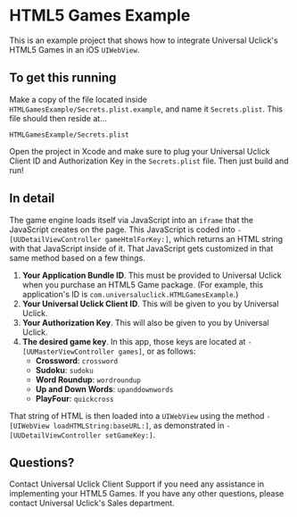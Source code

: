# HTML5 Games Example

This is an example project that shows how to integrate Universal Uclick's HTML5 Games in an iOS `UIWebView`.

## To get this running

Make a copy of the file located inside `HTMLGamesExample/Secrets.plist.example`, and name it `Secrets.plist`. This file should then reside at...

    HTMLGamesExample/Secrets.plist

Open the project in Xcode and make sure to plug your Universal Uclick Client ID and Authorization Key in the `Secrets.plist` file. Then just build and run!

## In detail

The game engine loads itself via JavaScript into an `iframe` that the JavaScript creates on the page. This JavaScript is coded into `-[UUDetailViewController gameHtmlForKey:]`, which returns an HTML string with that JavaScript inside of it. That JavaScript gets customized in that same method based on a few things.

1. **Your Application Bundle ID**. This must be provided to Universal Uclick when you purchase an HTML5 Game package. (For example, this application's ID is `com.universaluclick.HTMLGamesExample`.)
2. **Your Universal Uclick Client ID**. This will be given to you by Universal Uclick.
3. **Your Authorization Key**. This will also be given to you by Universal Uclick.
4. **The desired game key**. In this app, those keys are located at `-[UUMasterViewController games]`, or as follows:
    - **Crossword**: `crossword`
    - **Sudoku**: `sudoku`
    - **Word Roundup**: `wordroundup`
    - **Up and Down Words**: `upanddownwords`
    - **PlayFour**: `quickcross`

That string of HTML is then loaded into a `UIWebView` using the method `-[UIWebView loadHTMLString:baseURL:]`, as demonstrated in `-[UUDetailViewController setGameKey:]`.

## Questions?

Contact Universal Uclick Client Support if you need any assistance in implementing your HTML5 Games. If you have any other questions, please contact Universal Uclick's Sales department.
